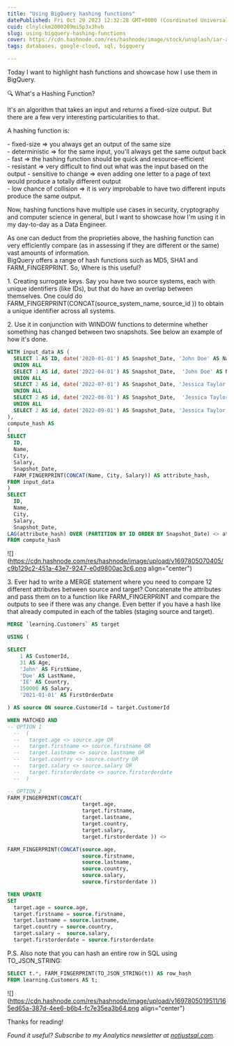 ```yaml
---
title: "Using BigQuery hashing functions"
datePublished: Fri Oct 20 2023 12:32:28 GMT+0000 (Coordinated Universal Time)
cuid: clnylckm2000209mi5p3x3hvb
slug: using-bigquery-hashing-functions
cover: https://cdn.hashnode.com/res/hashnode/image/stock/unsplash/iar-afB0QQw/upload/2cbf5a7577f4e8db57693c09de78fbc4.jpeg
tags: databases, google-cloud, sql, bigquery

---
```


Today I want to highlight hash functions and showcase how I use them in BigQuery.

🔍 What's a Hashing Function?

It's an algorithm that takes an input and returns a fixed-size output. But there are a few very interesting particularities to that.

A hashing function is:

\- fixed-size =&gt; you always get an output of the same size  
\- deterministic =&gt; for the same input, you'll always get the same output back  
\- fast =&gt; the hashing function should be quick and resource-efficient  
\- resistant =&gt; very difficult to find out what was the input based on the output - sensitive to change =&gt; even adding one letter to a page of text would produce a totally different output  
\- low chance of collision =&gt; it is *very* improbable to have two different inputs produce the same output.

Now, hashing functions have multiple use cases in security, cryptography and computer science in general, but I want to showcase how I'm using it in my day-to-day as a Data Engineer.

As one can deduct from the proprieties above, the hashing function can very efficiently compare (as in assessing if they are different or the same) vast amounts of information.  
BigQuery offers a range of hash functions such as MD5, SHA1 and FARM\_FINGERPRINT. So, Where is this useful?

1\. Creating surrogate keys. Say you have two source systems, each with unique identifiers (like IDs), but that do have an overlap between themselves. One could do FARM\_FINGERPRINT(CONCAT(source\_system\_name, source\_id )) to obtain a unique identifier across all systems.

2\. Use it in conjunction with WINDOW functions to determine whether something has changed between two snapshots. See below an example of how it's done.

```sql
WITH input_data AS (
  SELECT 1 AS ID, date('2020-01-01') AS Snapshot_Date, 'John Doe' AS Name, 'Berlin' AS City, '55000' AS Salary
  UNION ALL  
  SELECT 1 AS id, date('2022-04-01') AS Snapshot_Date,  'John Doe' AS Name, 'New York' AS City, '55000' AS Salary
  UNION ALL 
  SELECT 2 AS id, date('2022-07-01') AS Snapshot_Date, 'Jessica Taylor' AS Name, 'Paris' AS City, '70000' AS Salary
  UNION ALL
  SELECT 2 AS id, date('2022-08-01') AS Snapshot_Date,  'Jessica Taylor' AS Name, 'Paris' AS City, '70000' AS Salary
  UNION ALL
  SELECT 2 AS id, date('2022-09-01') AS Snapshot_Date, 'Jessica Taylor' AS Name, 'London' AS City , '70000' AS Salary
), 
compute_hash AS 
(
SELECT 
  ID, 
  Name, 
  City, 
  Salary,
  Snapshot_Date,
  FARM_FINGERPRINT(CONCAT(Name, City, Salary)) AS attribute_hash,
FROM input_data
)
SELECT 
  ID,
  Name, 
  City,
  Salary,
  Snapshot_Date,
LAG(attribute_hash) OVER (PARTITION BY ID ORDER BY Snapshot_Date) <> attribute_hash AS ChangedSinceLastSnapshot
FROM compute_hash
```

![](https://cdn.hashnode.com/res/hashnode/image/upload/v1697805070405/c9b129c2-451a-43e7-9247-e0d9800ac3c6.png align="center")

3\. Ever had to write a MERGE statement where you need to compare 12 different attributes between source and target? Concatenate the attributes and pass them on to a function like FARM\_FINGERPRINT and compare the outputs to see if there was any change. Even better if you have a hash like that already computed in each of the tables (staging source and target).

```sql
MERGE `learning.Customers` AS target

USING (

SELECT 
    1 AS CustomerId, 
    31 AS Age, 
    'John' AS FirstName, 
    'Doe' AS LastName, 
    'IE' AS Country, 
    150000 AS Salary, 
    '2021-01-01' AS FirstOrderDate

) AS source ON source.CustomerId = target.CustomerId

WHEN MATCHED AND 
-- OPTION 1
  --  (
  --   target.age <> source.age OR 
  --   target.firstname <> source.firstname OR
  --   target.lastname <> source.lastname OR
  --   target.country <> source.country OR
  --   target.salary <> source.salary OR  
  --   target.firstorderdate <> source.firstorderdate 
  --  )

-- OPTION 2
FARM_FINGERPRINT(CONCAT(
                        target.age, 
                        target.firstname, 
                        target.lastname, 
                        target.country, 
                        target.salary, 
                        target.firstorderdate )) <> 

FARM_FINGERPRINT(CONCAT(source.age, 
                        source.firstname, 
                        source.lastname, 
                        source.country, 
                        source.salary, 
                        source.firstorderdate ))

THEN UPDATE
SET 
  target.age = source.age,
  target.firstname = source.firstname,
  target.lastname = source.lastname,
  target.country = source.country, 
  target.salary =  source.salary,  
  target.firstorderdate = source.firstorderdate
```

P.S. Also note that you can hash an entire row in SQL using TO\_JSON\_STRING:

```sql
SELECT t.*, FARM_FINGERPRINT(TO_JSON_STRING(t)) AS row_hash
FROM learning.Customers AS t;
```

![](https://cdn.hashnode.com/res/hashnode/image/upload/v1697805019511/165ed65a-387d-4ee6-b6b4-fc7e35ea3b64.png align="center")

Thanks for reading!

*Found it useful? Subscribe to my Analytics newsletter at* [*notjustsql.com*](https://www.notjustsql.com)*.*